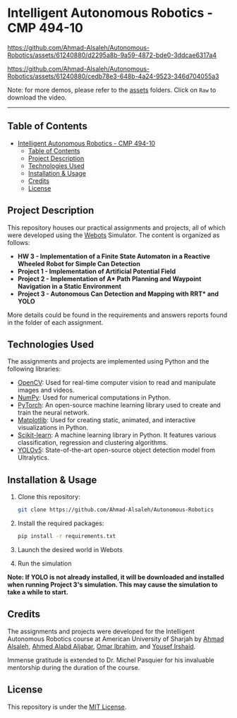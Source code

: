 # Intelligent Autonomous Robotics - CMP 494-10

https://github.com/Ahmad-Alsaleh/Autonomous-Robotics/assets/61240880/d2295a8b-9a59-4872-bde0-3ddcae6317a4

https://github.com/Ahmad-Alsaleh/Autonomous-Robotics/assets/61240880/cedb78e3-648b-4a24-9523-346d704055a3

Note: for more demos, please refer to the [assets](./assets/) folders. Click on `Raw` to download the video.

---

## Table of Contents

- [Intelligent Autonomous Robotics - CMP 494-10](#intelligent-autonomous-robotics---cmp-494-10)
  - [Table of Contents](#table-of-contents)
  - [Project Description](#project-description)
  - [Technologies Used](#technologies-used)
  - [Installation \& Usage](#installation--usage)
  - [Credits](#credits)
  - [License](#license)

## Project Description

This repository houses our practical assignments and projects, all of which were developed using the [Webots](https://cyberbotics.com/) Simulator. The content is organized as follows:

- **HW 3 - Implementation of a Finite State Automaton in a Reactive Wheeled Robot for Simple Can Detection**
- **Project 1 - Implementation of Artificial Potential Field**
- **Project 2 - Implementation of A\* Path Planning and Waypoint Navigation in a Static Environment**
- **Project 3 - Autonomous Can Detection and Mapping with RRT\* and YOLO**

More details could be found in the requirements and answers reports found in the folder of each assignment.

## Technologies Used

The assignments and projects are implemented using Python and the following libraries:

- [OpenCV](https://opencv.org/): Used for real-time computer vision to read and manipulate images and videos.
- [NumPy](https://numpy.org/): Used for numerical computations in Python.
- [PyTorch](https://pytorch.org/): An open-source machine learning library used to create and train the neural network.
- [Matplotlib](https://matplotlib.org/): Used for creating static, animated, and interactive visualizations in Python.
- [Scikit-learn](https://scikit-learn.org/stable/): A machine learning library in Python. It features various classification, regression and clustering algorithms.
- [YOLOv5](https://github.com/ultralytics/yolov5): State-of-the-art open-source object detection model from Ultralytics.

## Installation & Usage

1. Clone this repository:

   ```bash
   git clone https://github.com/Ahmad-Alsaleh/Autonomous-Robotics
   ```

2. Install the required packages:

   ```bash
   pip install -r requirements.txt
   ```

3. Launch the desired world in Webots
4. Run the simulation

**Note: If YOLO is not already installed, it will be downloaded and installed when running Project 3's simulation. This may cause the simulation to take a while to start.**

## Credits

The assignments and projects were developed for the Intelligent Autonomous Robotics course at American University of Sharjah by [Ahmad Alsaleh](https://github.com/Ahmad-Alsaleh), [Ahmed Alabd Aljabar](https://github.com/akvnn), [Omar Ibrahim](https://github.com/amoor22), and [Yousef Irshaid](https://github.com/yousefbilal).

Immense gratitude is extended to Dr. Michel Pasquier for his invaluable mentorship during the duration of the course.

## License

This repository is under the [MIT License](./LICENSE).
